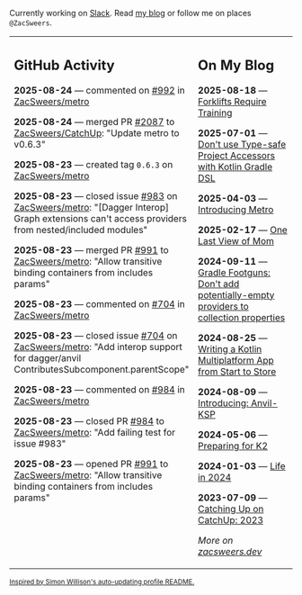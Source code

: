 Currently working on [Slack](https://slack.com/). Read [my blog](https://zacsweers.dev/) or follow me on places `@ZacSweers`.

<table><tr><td valign="top" width="60%">

## GitHub Activity
<!-- githubActivity starts -->
**2025-08-24** — commented on [#992](https://github.com/ZacSweers/metro/issues/992#issuecomment-3218357621) in [ZacSweers/metro](https://github.com/ZacSweers/metro)

**2025-08-24** — merged PR [#2087](https://github.com/ZacSweers/CatchUp/pull/2087) to [ZacSweers/CatchUp](https://github.com/ZacSweers/CatchUp): "Update metro to v0.6.3"

**2025-08-23** — created tag `0.6.3` on [ZacSweers/metro](https://github.com/ZacSweers/metro)

**2025-08-23** — closed issue [#983](https://github.com/ZacSweers/metro/issues/983) on [ZacSweers/metro](https://github.com/ZacSweers/metro): "[Dagger Interop] Graph extensions can't access providers from nested/included modules"

**2025-08-23** — merged PR [#991](https://github.com/ZacSweers/metro/pull/991) to [ZacSweers/metro](https://github.com/ZacSweers/metro): "Allow transitive binding containers from includes params"

**2025-08-23** — commented on [#704](https://github.com/ZacSweers/metro/issues/704#issuecomment-3217354498) in [ZacSweers/metro](https://github.com/ZacSweers/metro)

**2025-08-23** — closed issue [#704](https://github.com/ZacSweers/metro/issues/704) on [ZacSweers/metro](https://github.com/ZacSweers/metro): "Add interop support for dagger/anvil ContributesSubcomponent.parentScope"

**2025-08-23** — commented on [#984](https://github.com/ZacSweers/metro/pull/984#issuecomment-3217348832) in [ZacSweers/metro](https://github.com/ZacSweers/metro)

**2025-08-23** — closed PR [#984](https://github.com/ZacSweers/metro/pull/984) to [ZacSweers/metro](https://github.com/ZacSweers/metro): "Add failing test for issue #983"

**2025-08-23** — opened PR [#991](https://github.com/ZacSweers/metro/pull/991) to [ZacSweers/metro](https://github.com/ZacSweers/metro): "Allow transitive binding containers from includes params"
<!-- githubActivity ends -->
</td><td valign="top" width="40%">

## On My Blog
<!-- blog starts -->
**2025-08-18** — [Forklifts Require Training](https://www.zacsweers.dev/forklifts-require-training/)

**2025-07-01** — [Don't use Type-safe Project Accessors with Kotlin Gradle DSL](https://www.zacsweers.dev/dont-use-type-safe-project-accessors-with-kotlin-gradle-dsl/)

**2025-04-03** — [Introducing Metro](https://www.zacsweers.dev/introducing-metro/)

**2025-02-17** — [One Last View of Mom](https://www.zacsweers.dev/one-last-view-of-mom/)

**2024-09-11** — [Gradle Footguns: Don't add potentially-empty providers to collection properties](https://www.zacsweers.dev/gradle-footgun-adding-empty-providers-to-collection-properties/)

**2024-08-25** — [Writing a Kotlin Multiplatform App from Start to Store](https://www.zacsweers.dev/writing-a-kotlin-multiplatform-app-from-start-to-store/)

**2024-08-09** — [Introducing: Anvil-KSP](https://www.zacsweers.dev/introducing-anvil-ksp/)

**2024-05-06** — [Preparing for K2](https://www.zacsweers.dev/preparing-for-k2/)

**2024-01-03** — [Life in 2024](https://www.zacsweers.dev/life-in-2024/)

**2023-07-09** — [Catching Up on CatchUp: 2023](https://www.zacsweers.dev/catching-up-on-catchup-2023/)
<!-- blog ends -->
_More on [zacsweers.dev](https://zacsweers.dev/)_
</td></tr></table>

<sub><a href="https://simonwillison.net/2020/Jul/10/self-updating-profile-readme/">Inspired by Simon Willison's auto-updating profile README.</a></sub>